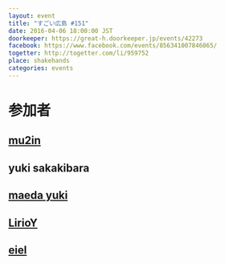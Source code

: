 ```yaml
---
layout: event
title: "すごい広島 #151"
date: 2016-04-06 18:00:00 JST
doorkeeper: https://great-h.doorkeeper.jp/events/42273
facebook: https://www.facebook.com/events/856341007846065/
togetter: http://togetter.com/li/959752
place: shakehands
categories: events
---
```


# 参加者


## [mu2in](http://twitter.com/mu2in)


## yuki sakakibara


## [maeda yuki](http://www.facebook.com/profile.php?id=998573433555856)


## [LirioY](http://twitter.com/LirioY)


## [eiel](http://eiel.info/)
